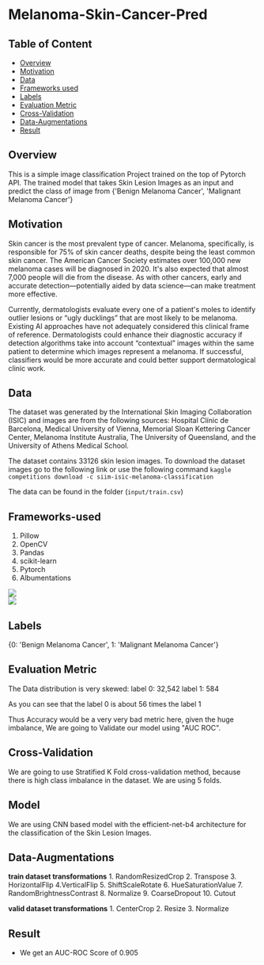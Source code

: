 # Melanoma-Skin-Cancer-Pred

## Table of Content
  * [Overview](#overview)
  * [Motivation](#motivation)
  * [Data](#data)
  * [Frameworks used](#frameworks-used)
  * [Labels](#labels)
  * [Evaluation Metric](#evaluation-metric)
  * [Cross-Validation](#cross-validation)
  * [Data-Augmentations](#data-augmentations)
  * [Result](#result)

## Overview
This is a simple image classification Project trained on the top of Pytorch API. The trained model that takes Skin Lesion Images as an input and predict the class of image from {'Benign Melanoma Cancer', 'Malignant Melanoma Cancer'}

## Motivation
Skin cancer is the most prevalent type of cancer. Melanoma, specifically, is responsible for 75% of skin cancer deaths, despite being the least common skin cancer. The American Cancer Society estimates over 100,000 new melanoma cases will be diagnosed in 2020. It's also expected that almost 7,000 people will die from the disease. As with other cancers, early and accurate detection—potentially aided by data science—can make treatment more effective.

Currently, dermatologists evaluate every one of a patient's moles to identify outlier lesions or “ugly ducklings” that are most likely to be melanoma. Existing AI approaches have not adequately considered this clinical frame of reference. Dermatologists could enhance their diagnostic accuracy if detection algorithms take into account “contextual” images within the same patient to determine which images represent a melanoma. If successful, classifiers would be more accurate and could better support dermatological clinic work.

## Data
The dataset was generated by the International Skin Imaging Collaboration (ISIC) and images are from the following sources: Hospital Clínic de Barcelona, Medical University of Vienna, Memorial Sloan Kettering Cancer Center, Melanoma Institute Australia, The University of Queensland, and the University of Athens Medical School.

The dataset contains 33126 skin lesion images.
To download the dataset images go to the following link or use the following command
``` kaggle competitions download -c siim-isic-melanoma-classification ```

The data can be found in the folder (`input/train.csv`)

## Frameworks-used
1. Pillow
2. OpenCV
3. Pandas
4. scikit-learn
5. Pytorch
6. Albumentations


![](https://forthebadge.com/images/badges/made-with-python.svg) <br>
![](https://cdn.analyticsvidhya.com/wp-content/uploads/2018/02/pytorch-logo-flat-300x210.png) 


## Labels
{0: 'Benign Melanoma Cancer',
 1: 'Malignant Melanoma Cancer'}
 
 ## Evaluation Metric

The Data distribution is very skewed:
label 0: 32,542
label 1: 584

As you can see that the label 0 is about 56 times the label 1

Thus Accuracy would be a very very bad metric here, given the huge imbalance, We are going to Validate our model using "AUC ROC".

## Cross-Validation
We are going to use Stratified K Fold cross-validation method, because there is high class imbalance in the dataset. We are using 5 folds.

## Model

We are using CNN based model with the efficient-net-b4 architecture for the classification of the Skin Lesion Images.

## Data-Augmentations
**train dataset transformations**
        1. RandomResizedCrop
        2. Transpose
        3. HorizontalFlip
        4.VerticalFlip
        5. ShiftScaleRotate
        6. HueSaturationValue
        7. RandomBrightnessContrast
        8. Normalize
        9. CoarseDropout
        10. Cutout

**valid dataset transformations**
        1. CenterCrop
        2. Resize
        3. Normalize

## Result

* We get an AUC-ROC Score of 0.905
